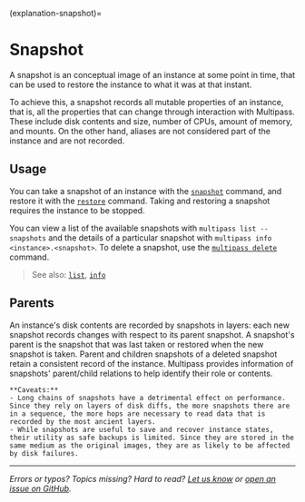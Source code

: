 (explanation-snapshot)=
# Snapshot

A snapshot is an conceptual image of an instance at some point in time, that can be used to restore the instance to what it was at that instant. 

To achieve this, a snapshot records all mutable properties of an instance, that is, all the properties that can change through interaction with Multipass. These include disk contents and size, number of CPUs, amount of memory, and mounts. On the other hand, aliases are not considered part of the instance and are not recorded.

## Usage

You can take a snapshot of an instance with the [`snapshot`](/reference/command-line-interface/snapshot) command, and restore it with the [`restore`](/reference/command-line-interface/restore) command. Taking and restoring a snapshot requires the instance to be stopped. 

You can view a list of the available snapshots with `multipass list --snapshots` and the details of a particular snapshot with `multipass info <instance>.<snapshot>`. To delete a snapshot, use the [`multipass delete`](/reference/command-line-interface/delete) command.

> See also: [`list`](/reference/command-line-interface/list), [`info`](/reference/command-line-interface/info)

## Parents

An instance's disk contents are recorded by snapshots in layers: each new snapshot records changes with respect to its parent snapshot. A snapshot's parent is the snapshot that was last taken or restored when the new snapshot is taken. Parent and children snapshots of a deleted snapshot retain a consistent record of the instance. Multipass provides information of snapshots' parent/child relations to help identify their role or contents.

```{caution}
**Caveats:**
- Long chains of snapshots have a detrimental effect on performance. Since they rely on layers of disk diffs, the more snapshots there are in a sequence, the more hops are necessary to read data that is recorded by the most ancient layers.
- While snapshots are useful to save and recover instance states, their utility as safe backups is limited. Since they are stored in the same medium as the original images, they are as likely to be affected by disk failures.
```

---

*Errors or typos? Topics missing? Hard to read? <a href="https://docs.google.com/forms/d/e/1FAIpQLSd0XZDU9sbOCiljceh3rO_rkp6vazy2ZsIWgx4gsvl_Sec4Ig/viewform?usp=pp_url&entry.317501128=https://canonical.com/multipass/docs/snapshot" target="_blank">Let us know</a> or <a href="https://github.com/canonical/multipass/issues/new/choose" target="_blank">open an issue on GitHub</a>.*

